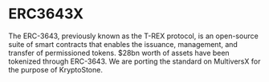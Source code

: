 # ERC3643X
The ERC-3643, previously known as the T-REX protocol, is an open-source suite of smart contracts that enables the issuance, management, and transfer of permissioned tokens. $28bn worth of assets have been tokenized through ERC-3643. We are porting the standard on MultiversX for the purpose of KryptoStone.
